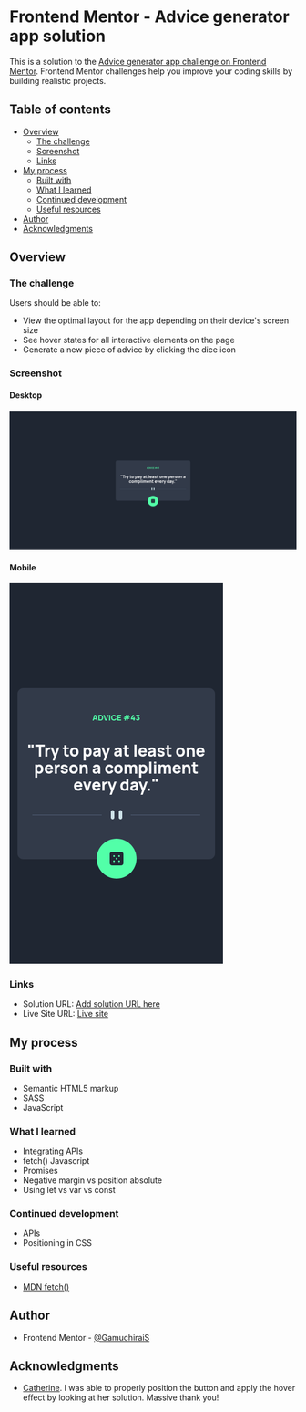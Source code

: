 # Frontend Mentor - Advice generator app solution

This is a solution to the [Advice generator app challenge on Frontend Mentor](https://www.frontendmentor.io/challenges/advice-generator-app-QdUG-13db). Frontend Mentor challenges help you improve your coding skills by building realistic projects.

## Table of contents

- [Overview](#overview)
  - [The challenge](#the-challenge)
  - [Screenshot](#screenshot)
  - [Links](#links)
- [My process](#my-process)
  - [Built with](#built-with)
  - [What I learned](#what-i-learned)
  - [Continued development](#continued-development)
  - [Useful resources](#useful-resources)
- [Author](#author)
- [Acknowledgments](#acknowledgments)

## Overview

### The challenge

Users should be able to:

- View the optimal layout for the app depending on their device's screen size
- See hover states for all interactive elements on the page
- Generate a new piece of advice by clicking the dice icon

### Screenshot

#### Desktop
![](./desktop-screenshot.png)

#### Mobile
![](./mobile-screenshot.png)

### Links

- Solution URL: [Add solution URL here](https://your-solution-url.com)
- Live Site URL: [Live site](https://gamuchirais.github.io/advice-generator-app-main/)

## My process

### Built with

- Semantic HTML5 markup
- SASS
- JavaScript

### What I learned

- Integrating APIs 
- fetch() Javascript
- Promises
- Negative margin vs position absolute 
- Using let vs var vs const


### Continued development

- APIs 
- Positioning in CSS

### Useful resources

- [MDN fetch()](https://developer.mozilla.org/en-US/docs/Web/API/Fetch)


## Author

- Frontend Mentor - [@GamuchiraiS](https://www.frontendmentor.io/profile/GamuchiraiS)


## Acknowledgments

- [Catherine](https://github.com/catherineisonline). I was able to properly position the button and apply the hover effect by looking at her solution. Massive thank you!
